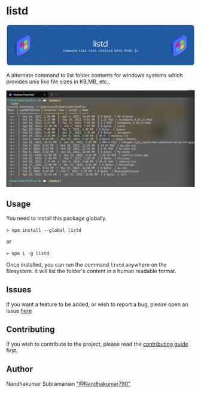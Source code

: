 # listd
![banner](./resources/images/banner.png)

A alternate command to list folder contents for windows systems which provides unix like file sizes in KB,MB, etc.,

![screenshot](./resources/images/screenshot.png)

## Usage

You need to install this package globally.

`> npm install --global listd`

or 

`> npm i -g listd`

Once installed, you can run the command `listd` anywhere on the filesystem. It will list the folder's content in a human readable format.

## Issues
If you want a feature to be added, or wish to report a bug, please open an issue [here](https://github.com/nandha46/filename-parser/issues)

## Contributing
If you wish to contribute to the project, please read the [contributing guide]() first.

## Author
Nandhakumar Subramanian ["@Nandhakumar790"](https://twitter.com/Nandhakumar790)